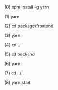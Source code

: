 <p>(0) npm install -g yarn</p>
<p>(1) yarn</p>
<p>(2) cd package/frontend</p>
<p>(3) yarn</p>
<p>(4) cd ..</p>
<p>(5) cd backend</p>
<p>(6) yarn</p>
<p>(7) cd ../..</p>
<p>(8) yarn start</p>